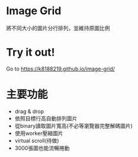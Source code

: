 # Image Grid

將不同大小的圖片分行排列，並維持原圖比例

# Try it out!

Go to https://k8188219.github.io/image-grid/

# 主要功能

* drag & drop
* 依照目標行高自動排列圖片
* 從binary讀取圖片寬高(不必等瀏覽器完整解碼圖片)
* 使用worker壓縮圖片
* virtual scroll(待做)
* 3000張圖也能流暢捲動
